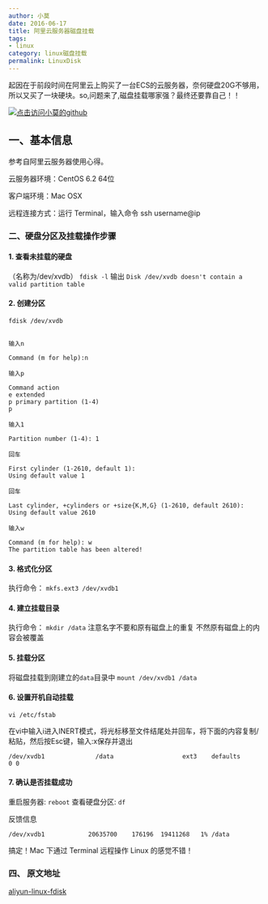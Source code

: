 ```yaml
---
author: 小莫
date: 2016-06-17
title: 阿里云服务器磁盘挂载
tags:
- linux
category: linux磁盘挂载
permalink: LinuxDisk
---
```

起因在于前段时间在阿里云上购买了一台ECS的云服务器，奈何硬盘20G不够用，所以又买了一块硬块。so,问题来了,磁盘挂载哪家强？最终还要靠自己！！

<!--more-->
[![点击访问小莫的github](http://static.xiaomo.info/images/linux.png)](https://github.com/qq83387856)
## 一、基本信息

参考自阿里云服务器使用心得。

云服务器环境：CentOS 6.2 64位

客户端环境：Mac OSX

远程连接方式：运行 Terminal，输入命令 ssh username@ip

### 二、硬盘分区及挂载操作步骤

#### 1. 查看未挂载的硬盘
（名称为/dev/xvdb）
`fdisk -l`
输出
`Disk /dev/xvdb doesn't contain a valid partition table`

#### 2. 创建分区

`fdisk /dev/xvdb`

```

输入n

Command (m for help):n

输入p

Command action
e extended
p primary partition (1-4)
p

输入1

Partition number (1-4): 1

回车

First cylinder (1-2610, default 1):
Using default value 1

回车

Last cylinder, +cylinders or +size{K,M,G} (1-2610, default 2610):
Using default value 2610

输入w

Command (m for help): w
The partition table has been altered!
```

#### 3. 格式化分区

 执行命令： `mkfs.ext3 /dev/xvdb1`

#### 4. 建立挂载目录

执行命令： `mkdir /data`  注意名字不要和原有磁盘上的重复  不然原有磁盘上的内容会被覆盖

#### 5. 挂载分区

将磁盘挂载到刚建立的`data`目录中   `mount /dev/xvdb1 /data`

#### 6. 设置开机自动挂载

`vi /etc/fstab`

在vi中输入i进入INERT模式，将光标移至文件结尾处并回车，将下面的内容复制/粘贴，然后按Esc键，输入:x保存并退出

```
/dev/xvdb1              /data                   ext3    defaults        0 0
```

#### 7. 确认是否挂载成功

重启服务器: `reboot`
查看硬盘分区: `df`



反馈信息

```
/dev/xvdb1            20635700    176196  19411268   1% /data
```

搞定！Mac 下通过 Terminal 远程操作 Linux 的感觉不错！

### 四、 原文地址
[aliyun-linux-fdisk](http://www.cnblogs.com/dudu/archive/2012/12/07/aliyun-linux-fdisk.html)
